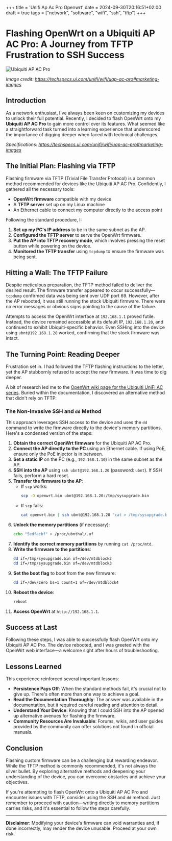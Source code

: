 +++
title = 'Unifi Ap Ac Pro Openwrt'
date = 2024-09-30T20:16:51+02:00
draft = true 
tags = ["network", "software", "wifi", "ssh", "tftp"]
+++
# Flashing OpenWrt on a Ubiquiti AP AC Pro: A Journey from TFTP Frustration to SSH Success

![Ubiquiti AP AC Pro](/images/posts/uap-ac-pro-8.png)

*Image credit: https://techspecs.ui.com/unifi/wifi/uap-ac-pro#marketing-images*

## Introduction

As a network enthusiast, I've always been keen on customizing my devices to unlock their full potential. Recently, I decided to flash OpenWrt onto my **Ubiquiti AP AC Pro** to gain more control over its features. What seemed like a straightforward task turned into a learning experience that underscored the importance of digging deeper when faced with technical challenges.

*Specifications: https://techspecs.ui.com/unifi/wifi/uap-ac-pro#marketing-images*

## The Initial Plan: Flashing via TFTP

Flashing firmware via TFTP (Trivial File Transfer Protocol) is a common method recommended for devices like the Ubiquiti AP AC Pro. Confidently, I gathered all the necessary tools:

- **OpenWrt firmware** compatible with my device
- A **TFTP server** set up on my Linux machine
- An Ethernet cable to connect my computer directly to the access point

Following the standard procedure, I:

1. **Set up my PC's IP address** to be in the same subnet as the AP.
2. **Configured the TFTP server** to serve the OpenWrt firmware.
3. **Put the AP into TFTP recovery mode**, which involves pressing the reset button while powering on the device.
4. **Monitored the TFTP transfer** using `tcpdump` to ensure the firmware was being sent.

## Hitting a Wall: The TFTP Failure

Despite meticulous preparation, the TFTP method failed to deliver the desired result. The firmware transfer appeared to occur successfully—`tcpdump` confirmed data was being sent over UDP port 69. However, after the AP rebooted, it was still running the stock Ubiquiti firmware. There were no error messages or obvious signs pointing to the cause of the failure.

Attempts to access the OpenWrt interface at `192.168.1.1` proved futile. Instead, the device remained accessible at its default IP, `192.168.1.20`, and continued to exhibit Ubiquiti-specific behavior. Even SSHing into the device using `ubnt@192.168.1.20` worked, confirming that the stock firmware was intact.

## The Turning Point: Reading Deeper

Frustration set in. I had followed the TFTP flashing instructions to the letter, yet the AP stubbornly refused to accept the new firmware. It was time to dig deeper.

A bit of research led me to the [OpenWrt wiki page for the Ubiquiti UniFi AC series](https://openwrt.org/toh/ubiquiti/unifiac). Buried within the documentation, I discovered an alternative method that didn't rely on TFTP:

### The Non-Invasive SSH and `dd` Method

This approach leverages SSH access to the device and uses the `dd` command to write the firmware directly to the device's memory partitions. Here's a condensed version of the steps:

1. **Obtain the correct OpenWrt firmware** for the Ubiquiti AP AC Pro.
2. **Connect the AP directly to the PC** using an Ethernet cable. If using PoE, ensure only the PoE injector is in between.
3. **Set a static IP** on the PC (e.g., `192.168.1.10`) in the same subnet as the AP.
4. **SSH into the AP** using `ssh ubnt@192.168.1.20` (password: `ubnt`). If SSH fails, perform a hard reset.
5. **Transfer the firmware to the AP**:
   - If `scp` works:
     ```bash
     scp -O openwrt.bin ubnt@192.168.1.20:/tmp/sysupgrade.bin
     ```
   - If `scp` fails:
     ```bash
     cat openwrt.bin | ssh ubnt@192.168.1.20 "cat > /tmp/sysupgrade.bin"
     ```
6. **Unlock the memory partitions** (if necessary):
   ```bash
   echo "5edfacbf" > /proc/ubnthal/.uf
   ```
7. **Identify the correct memory partitions** by running `cat /proc/mtd`.
8. **Write the firmware to the partitions**:
   ```bash
   dd if=/tmp/sysupgrade.bin of=/dev/mtdblock2
   dd if=/tmp/sysupgrade.bin of=/dev/mtdblock3
   ```
9. **Set the boot flag** to boot from the new firmware:
   ```bash
   dd if=/dev/zero bs=1 count=1 of=/dev/mtdblock4
   ```
10. **Reboot the device**:
    ```bash
    reboot
    ```
11. **Access OpenWrt** at `http://192.168.1.1`.

## Success at Last

Following these steps, I was able to successfully flash OpenWrt onto my Ubiquiti AP AC Pro. The device rebooted, and I was greeted with the OpenWrt web interface—a welcome sight after hours of troubleshooting.

## Lessons Learned

This experience reinforced several important lessons:

- **Persistence Pays Off**: When the standard methods fail, it's crucial not to give up. There's often more than one way to achieve a goal.
- **Read the Documentation Thoroughly**: The answer was available in the documentation, but it required careful reading and attention to detail.
- **Understand Your Device**: Knowing that I could SSH into the AP opened up alternative avenues for flashing the firmware.
- **Community Resources Are Invaluable**: Forums, wikis, and user guides provided by the community can offer solutions not found in official manuals.

## Conclusion

Flashing custom firmware can be a challenging but rewarding endeavor. While the TFTP method is commonly recommended, it's not always the silver bullet. By exploring alternative methods and deepening your understanding of the device, you can overcome obstacles and achieve your objectives.

If you're attempting to flash OpenWrt onto a Ubiquiti AP AC Pro and encounter issues with TFTP, consider using the SSH and `dd` method. Just remember to proceed with caution—writing directly to memory partitions carries risks, and it's essential to follow the steps carefully.

---

**Disclaimer**: Modifying your device's firmware can void warranties and, if done incorrectly, may render the device unusable. Proceed at your own risk.
